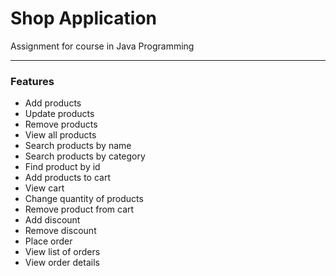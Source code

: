 # Shop Application

Assignment for course in Java Programming

***  
### Features

* Add products
* Update products
* Remove products
* View all products
* Search products by name
* Search products by category
* Find product by id
* Add products to cart
* View cart
* Change quantity of products
* Remove product from cart
* Add discount
* Remove discount
* Place order
* View list of orders
* View order details
